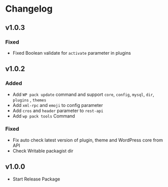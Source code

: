 # Changelog

## v1.0.3
### Fixed
- Fixed Boolean validate for `activate` parameter in plugins

## v1.0.2
### Added
- Add `WP pack update` command and support `core`, `config`, `mysql`, `dir`, `plugins` , `themes`
- Add `xml-rpc` and `emoji` to config parameter
- Add `cros` and `header` parameter to `rest-api`
- Add `wp pack tools` Command

### Fixed
- Fix auto check latest version of plugin, theme and WordPress core from API
- Check Writable packagist dir

## v1.0.0
- Start Release Package
